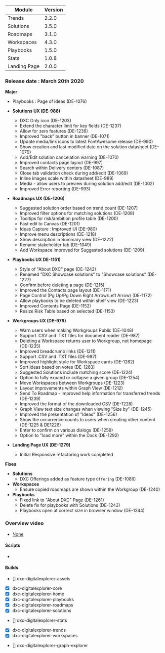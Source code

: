 |Module|Version|
|---|---|
|Trends | 2.2.0
|Solutions | 3.5.0
|Roadmaps | 3.1.0
|Workspaces | 4.3.0
|Playbooks |1.5.0
|Stats| 1.0.8
|Landing Page | 2.0.0


### Release date : March 20th 2020

**Major**
- Playbooks : Page of ideas (DE-1076)

- **Solutions UX (DE-988)**
  - DXC Only icon (DE-1203)
  - Extend the character limit for key fields (DE-1237)
  - Allow for zero features (DE-1236)
  - Improved "back" button in banner (DE-1071)
  - Update media/link icons to latest FontAwesome release (DE-990)
  - Show creation and last modified date on the solution datasheet (DE-1079)
  - Add/Edit solution cancelation warning (DE-1070)
  - Improved contacts page layout (DE-997)
  - Search within Delivery centers (DE-1087)
  - Close tab validation check during add/edit (DE-1069)
  - Inline images scale within datasheet (DE-989)
  - Media - allow users to preview during solution add/edit (DE-1002)
  - Improved Error reporting (DE-993)

- **Roadmaps UX (DE-1206)**
  - Suggested solution order based on trend count (DE-1207)
  - Improved filter options for matching solutions (DE-1208)
  - Tooltips for risk/ambition profile table (DE-1200)
  - Fast edit to Canvas (DE-1201)
  - Ideas Capture : Improved UI (DE-980)
  - Improve menu descriptions (DE-1218)
  - Show description in Summary view (DE-1222)
  - Rename stakeholder tab (DE-1049)
  - Add Workspace improved for Suggested solutions (DE-1209)

- **Playbooks UX DE-1151)**
  - Style of "About DXC" page (DE-1242)
  - Renamed "DXC Showcase solutions" to "Showcase solutions" (DE-1227)
  - Confirm before deleting a page (DE-1215)
  - Improved the Contacts page layout (DE-1171)
  - Page Control (Pg Up/Pg Down Right Arrow/Left Arrow) (DE-1172)
  - Allow playbooks to be deleted within shelf view (DE-1223)
  - Improved Contents Page (DE-1152)
  - Resize Risk Table based on selected  (DE-1153)

- **Workgroups UX (DE-979)**
  - Warn users when making Workgroups Public (DE-1048)
  - Support .CSV and .TXT files for document reader (DE-987)
  - Deleting a Workspace returns user to Workgroup, not homepage (DE-1235)
  - Improved breadcrumb links (DE-1211)
  - Support .CSV and .TXT files (DE-987)
  - Improved highlight style for Workspace cards (DE-1262)
  - Sort ideas based on votes (DE-1283)
  - Suggested Solutions include matching score (DE-1224)
  - Option to fully expand or collapse a given group (DE-1254)
  - Move Workspaces between Workgroups (DE-1223)
  - Layout improvements within Graph View (DE-1212)
  - Send To Roadmap - improved help information for transferred trends (DE-1239)
  - Improved the format of the downloaded CSV (DE-1228)
  - Graph View text size changes when viewing "Size by" (DE-1245)
  - Improved the presentation of "Ideas" (DE-1256)
  - Show the occurrence counts to users when creating other content (DE-1225 & DE1226)
  - Enter to confirm on various dialogs (DE-1259)
  - Option to "load more" within the Dock (DE-1292)

- **Landing Page UX (DE-1279)**
  - Initial Responsive refactoring work completed

**Fixes**
- **Solutions**
  - DXC Offerings added as feature type `Offering` (DE-1086)
- **Workspaces**
  - Ensure copied roadmaps are shown within the Workgroup (DE-1240)
- **Playbooks**
  - Fixed link to "About DXC" Page (DE-1261)
  - Delete fix for playbooks with Solutions (DE-1243)
  - Playbooks open at correct size in browser window (DE-1244)


### Overview video 
- [None](https://dxc.mediaplatform.com/#!/video/5484/Digital+Explorer+Release+Video+:+March+20th+2020)

#### Scripts
-  

#### Builds

- [] dxc-digitalexplorer-assets
- [x] dxc-digitalexplorer-core 
- [x] dxc-digitalexplorer-home 
- [x] dxc-digitalexplorer-playbooks 
- [x] dxc-digitalexplorer-roadmaps 
- [x] dxc-digitalexplorer-solutions
- [] dxc-digitalexplorer-stats
- [x] dxc-digitalexplorer-trends
- [x] dxc-digitalexplorer-workspaces
- [] dxc-digitalexplorer-graph-explorer
